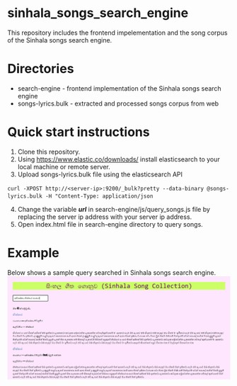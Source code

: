 # sinhala_songs_search_engine
This repository includes the frontend impelementation and the song corpus of the Sinhala songs search engine.
# Directories
* search-engine - frontend implementation of the Sinhala songs search engine
* songs-lyrics.bulk - extracted and processed songs corpus from web
# Quick start instructions
1. Clone this repository.
2. Using https://www.elastic.co/downloads/ install elasticsearch to your local machine or remote server.
3. Upload songs-lyrics.bulk file using the elasticsearch API

`curl -XPOST http://<server-ip>:9200/_bulk?pretty --data-binary @songs-lyrics.bulk -H "Content-Type: application/json`

4. Change the variable ***url*** in search-engine/js/query_songs.js file by replacing the server ip address with your server ip address.
5. Open index.html file in search-engine directory to query songs.
# Example
Below shows a sample query searched in Sinhala songs search engine.
![alt text](https://github.com/udyogicx/sinhala_songs_search_engine/blob/master/images/sample-query.png?raw=true)
